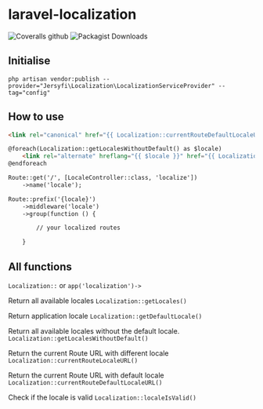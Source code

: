 # laravel-localization

![Coveralls github](https://img.shields.io/coveralls/github/jersyfi/laravel-localization)
![Packagist Downloads](https://img.shields.io/packagist/dm/jersyfi/laravel-localization)

## Initialise

`php artisan vendor:publish --provider="Jersyfi\Localization\LocalizationServiceProvider" --tag="config"`

## How to use

```html
<link rel="canonical" href="{{ Localization::currentRouteDefaultLocaleURL() }}">
```

```html
@foreach(Localization::getLocalesWithoutDefault() as $locale)
    <link rel="alternate" hreflang="{{ $locale }}" href="{{ Localization::currentRouteLocaleURL($locale) }}">
@endforeach
```

```html
Route::get('/', [LocaleController::class, 'localize'])
    ->name('locale');
```

```html
Route::prefix('{locale}')
    ->middleware('locale')
    ->group(function () {

        // your localized routes

    }
```


## All functions

`Localization::`
or
`app('localization')->`

Return all available locales
`Localization::getLocales()`

Return application locale
`Localization::getDefaultLocale()`

Return all available locales without the default locale.
`Localization::getLocalesWithoutDefault()`

Return the current Route URL with different locale
`Localization::currentRouteLocaleURL()`

Return the current Route URL with default locale
`Localization::currentRouteDefaultLocaleURL()`

Check if the locale is valid
`Localization::localeIsValid()`
